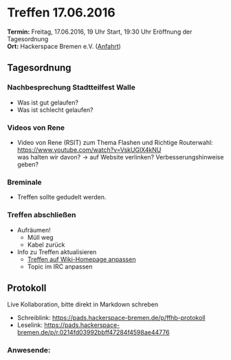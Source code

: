 # Treffen 17.06.2016

**Termin:** Freitag, 17.06.2016, 19 Uhr Start, 19:30 Uhr Eröffnung der Tagesordnung  
**Ort:** Hackerspace Bremen e.V. ([Anfahrt](https://www.hackerspace-bremen.de/anfahrt/))
 
## Tagesordnung

### Nachbesprechung Stadtteilfest Walle
* Was ist gut gelaufen?
* Was ist schlecht gelaufen?

### Videos von Rene
* Video von Rene (RSIT) zum Thema Flashen und Richtige Routerwahl:    
https://www.youtube.com/watch?v=VskUGlX4kNU   
was halten wir davon? -> auf Website verlinken?  Verbesserungshinweise geben?

### Breminale
* Treffen sollte gedudelt werden.

### Treffen abschließen
* Aufräumen!
  * Müll weg
  * Kabel zurück
* Info zu Treffen aktualisieren
  * [Treffen auf Wiki-Homepage anpassen](Home)
  * Topic im IRC anpassen


## Protokoll
Live Kollaboration, bitte direkt in Markdown schreben
* Schreiblink: https://pads.hackerspace-bremen.de/p/ffhb-protokoll
* Leselink: https://pads.hackerspace-bremen.de/p/r.0214fd03992bbff47284f4598ae44776

### Anwesende:
